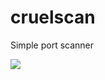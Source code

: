 # cruelscan
Simple port scanner 


<img src="https://cdn.discordapp.com/attachments/781752574730436638/789705749663186944/cscan.PNG" data-canonical-src="https://imgur.com/wauxE3l.jpg" style="max-width:50%;">
